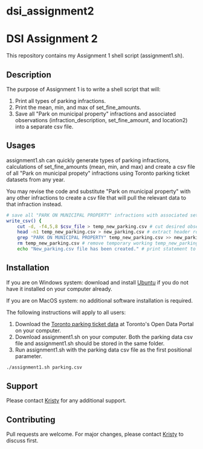 # dsi_assignment2

# DSI Assignment 2
This repository contains my Assignment 1 shell script (assignment1.sh).

## Description
The purpose of Assignment 1 is to write a shell script that will:
1. Print all types of parking infractions.
2. Print the mean, min, and max of set_fine_amounts.
3. Save all "Park on municipal property" infractions and associated observations (infraction_description, set_fine_amount, and location2) into a separate csv file.

## Usages
assignment1.sh can quickly generate types of parking infractions, calculations of set_fine_amounts (mean, min, and max) and create a csv file of all "Park on municipal propety" infractions using Toronto parking ticket datasets from any year.

You may revise the code and substitute "Park on municipal property" with any other infractions to create a csv file that will pull the relevant data to that infraction instead.

```bash
# save all "PARK ON MUNICIPAL PROPERTY" infractions with associated set_fine_amount and location2 observations to new_parking.csv file
write_csv() {
	cut -d, -f4,5,8 $csv_file > temp_new_parking.csv # cut desired observation columns from parking.csv dataset to temporary working temp_new_parking.csv file
	head -n1 temp_new_parking.csv > new_parking.csv # extract header row and save 
	grep "PARK ON MUNICIPAL PROPERTY" temp_new_parking.csv >> new_parking.csv # identify all "PARK ON MUNICIPAL PROPERTY" infraction entries and move to new_parking.csv file
	rm temp_new_parking.csv # remove temporary working temp_new_parking.csv file
	echo "New_parking.csv file has been created." # print statement to inform user new csv file has been created
```

## Installation
If you are on Windows system: download and install [Ubuntu](https://ubuntu.com/download) if you do not have it installed on your computer already. 

If you are on MacOS system: no additional software installation is required.

The following instructions will apply to all users:
1. Download the [Toronto parking ticket data](https://open.toronto.ca/dataset/parking-tickets/) at Toronto's Open Data Portal on your computer.
2. Download assignment1.sh on your computer. Both the parking data csv file and assignment1.sh should be stored in the same folder.
3. Run assignment1.sh with the parking data csv file as the first positional parameter.
```bash
./assignment1.sh parking.csv
```

## Support
Please contact [Kristy](mailto:kristyyiu@hotmail.com) for any additional support.

## Contributing
Pull requests are welcome. For major changes, please contact [Kristy](mailto:kristyyiu@hotmail.com) to discuss first.
